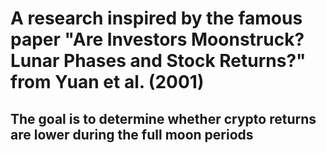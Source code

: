 # A research inspired by the famous paper "Are Investors Moonstruck? Lunar Phases and Stock Returns?" from Yuan et al. (2001)
## The goal is to determine whether crypto returns are lower during the full moon periods
